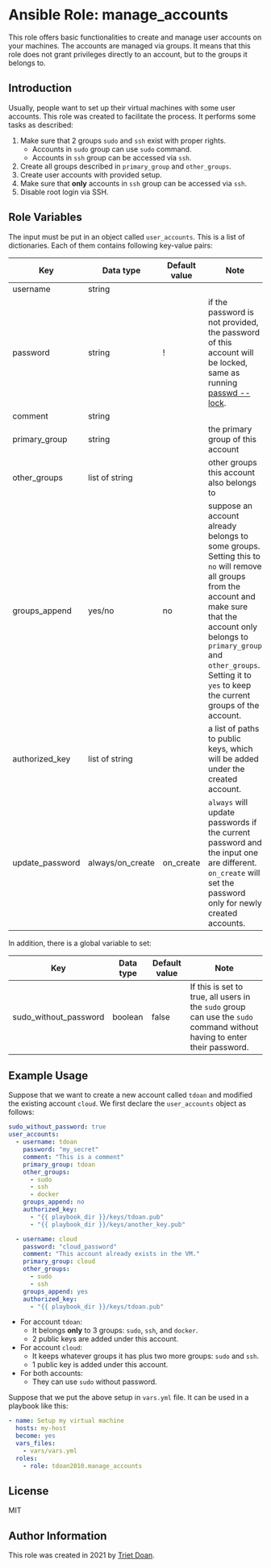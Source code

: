 Ansible Role: manage_accounts
=============================

This role offers basic functionalities to create and manage user accounts on your machines. The accounts are managed via
groups. It means that this role does not grant privileges directly to an account, but to the groups it belongs to.

Introduction
------------

Usually, people want to set up their virtual machines with some user accounts. This role was created to facilitate the
process. It performs some tasks as described:

1. Make sure that 2 groups `sudo` and `ssh` exist with proper rights.
    * Accounts in `sudo` group can use `sudo` command.
    * Accounts in `ssh` group can be accessed via `ssh`.
1. Create all groups described in `primary_group` and `other_groups`.
1. Create user accounts with provided setup.
1. Make sure that **only** accounts in `ssh` group can be accessed via `ssh`.
1. Disable root login via SSH.

Role Variables
--------------

The input must be put in an object called `user_accounts`. This is a list of dictionaries. Each of them contains
following key-value pairs:

| Key             | Data type        | Default value | Note                                                                                                                                                                                                                                                              |
|-----------------|------------------|---------------|-------------------------------------------------------------------------------------------------------------------------------------------------------------------------------------------------------------------------------------------------------------------|
| username        | string           |               |                                                                                                                                                                                                                                                                   |
| password        | string           | !             | if the password is not provided, the password of this account will be locked, same as running [passwd --lock][1].                                                                                                                                                 |
| comment         | string           |               |                                                                                                                                                                                                                                                                   |
| primary_group   | string           |               | the primary group of this account                                                                                                                                                                                                                                 |
| other_groups    | list of string   |               | other groups this account also belongs to                                                                                                                                                                                                                         |
| groups_append   | yes/no           | no            | suppose an account already belongs to some groups. Setting this to `no` will remove all groups from the account and make sure that the account only belongs to `primary_group` and `other_groups`. Setting it to `yes` to keep the current groups of the account. |
| authorized_key  | list of string   |               | a list of paths to public keys, which will be added under the created account.                                                                                                                                                                                    |
| update_password | always/on_create | on_create     | `always` will update passwords if the current password and the input one are different. `on_create` will set the password only for newly created accounts.                                                                                                        |

In addition, there is a global variable to set:

| Key                   | Data type | Default value | Note                                                                                                                     |
|-----------------------|-----------|---------------|--------------------------------------------------------------------------------------------------------------------------|
| sudo_without_password | boolean   | false         | If this is set to true, all users in the `sudo` group can use the `sudo` command without having to enter their password. |

Example Usage
-------------

Suppose that we want to create a new account called `tdoan` and modified the existing account `cloud`. We first declare
the `user_accounts` object as follows:

```yaml
sudo_without_password: true
user_accounts:
  - username: tdoan
    password: "my_secret"
    comment: "This is a comment"
    primary_group: tdoan
    other_groups:
      - sudo
      - ssh
      - docker
    groups_append: no
    authorized_key:
      - "{{ playbook_dir }}/keys/tdoan.pub"
      - "{{ playbook_dir }}/keys/another_key.pub"

  - username: cloud
    password: "cloud_password"
    comment: "This account already exists in the VM."
    primary_group: cloud
    other_groups:
      - sudo
      - ssh
    groups_append: yes
    authorized_key:
      - "{{ playbook_dir }}/keys/tdoan.pub"
```

* For account `tdoan`:
    * It belongs **only** to 3 groups: `sudo`, `ssh`, and `docker`.
    * 2 public keys are added under this account.
* For account `cloud`:
    * It keeps whatever groups it has plus two more groups: `sudo` and `ssh`.
    * 1 public key is added under this account.
* For both accounts:
    * They can use `sudo` without password.

Suppose that we put the above setup in `vars.yml` file. It can be used in a playbook like this:

```yaml
- name: Setup my virtual machine
  hosts: my-host
  become: yes
  vars_files:
    - vars/vars.yml
  roles:
    - role: tdoan2010.manage_accounts
```

License
-------

MIT

Author Information
------------------

This role was created in 2021 by [Triet Doan](mailto:triet.doan@gwdg.de).

[1]: https://man7.org/linux/man-pages/man1/passwd.1.html
